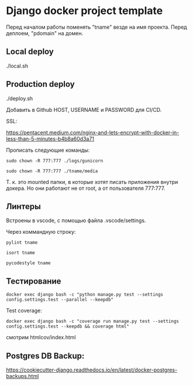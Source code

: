 # Django docker project template
Перед началом работы поменять "tname" везде на имя проекта.
Перед деплоем, "pdomain" на домен.

## Local deploy
./local.sh

## Production deploy
./deploy.sh

Добавить в Github HOST, USERNAME и PASSWORD для CI/CD.

SSL:

https://pentacent.medium.com/nginx-and-lets-encrypt-with-docker-in-less-than-5-minutes-b4b8a60d3a71

Прописать следующие команды:

`sudo chown -R 777:777 ./logs/gunicorn`

`sudo chown -R 777:777 ./tname/media`

Т. к. это mounted папки, в которые хотят писать приложения внутри докера. Но они работают не от root, а от пользователя 777:777.

## Линтеры

Встроены в vscode, с помощью файла .vscode/settings.

Через коммандную строку:

`pylint tname`

`isort tname`

`pycodestyle tname`

## Тестирование

`docker exec django bash -c "python manage.py test --settings config.settings.test --parallel --keepdb"`

Test coverage: 

`docker exec django bash -c "coverage run manage.py test --settings config.settings.test --keepdb && coverage html"`

смотрим htmlcov/index.html


## Postgres DB Backup:
https://cookiecutter-django.readthedocs.io/en/latest/docker-postgres-backups.html

